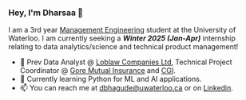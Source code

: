 ### Hey, I'm Dharsaa 👋

I am a 3rd year <a href="https://uwaterloo.ca/future-students/programs/management-engineering">Management Engineering</a> student at the University of Waterloo. I am currently seeking a ***</u>Winter 2025 (Jan-Apr)</u>*** internship relating to data analytics/science and technical product management!

- 💼 Prev Data Analyst @ <u>[Loblaw Companies Ltd](https://www.loblaw.ca/)</u>, Technical Project Coordinator @ </u>[Gore Mutual Insurance](https://www.goremutual.ca/)</u> and <u>[CGI](https://www.cgi.com/en)</u>.
- 🌱 Currently learning Python for ML and AI applications.
- 📫 You can reach me at <u>dbhagude@uwaterloo.ca</u> or on <u>[Linkedin](https://www.linkedin.com/in/dharsaa-bhagudeva/)</u>.

